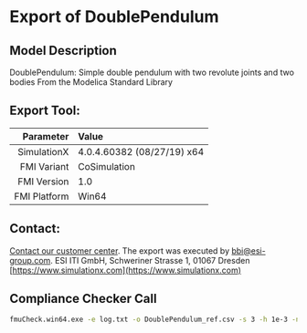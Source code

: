 # Export of DoublePendulum

## Model Description

DoublePendulum: Simple double pendulum with two revolute joints and two bodies
From the Modelica Standard Library

## Export Tool:

|Parameter|Value|
|--------:|:----|
|SimulationX|4.0.4.60382 (08/27/19) x64|
|FMI Variant|CoSimulation|
|FMI Version|1.0|
|FMI Platform|Win64|

## Contact:

[Contact our customer center](https://www.simulationx.com/customer-center.html). The export was executed by bbi@esi-group.com.
ESI ITI GmbH, Schweriner Strasse 1, 01067 Dresden
[https://www.simulationx.com](https://www.simulationx.com)


## Compliance Checker Call

```bash
fmuCheck.win64.exe -e log.txt -o DoublePendulum_ref.csv -s 3 -h 1e-3 -n 0 -c , DoublePendulum.fmu
```

